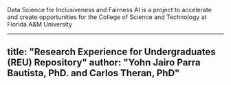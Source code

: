 Data Science for Inclusiveness and Fairness AI is a project to accelerate and create opportunities for the College of Science and Technology at Florida A&amp;M University

---
title: "Research Experience for Undergraduates (REU) Repository"
author: "Yohn Jairo Parra Bautista, PhD. and Carlos Theran, PhD"
---
